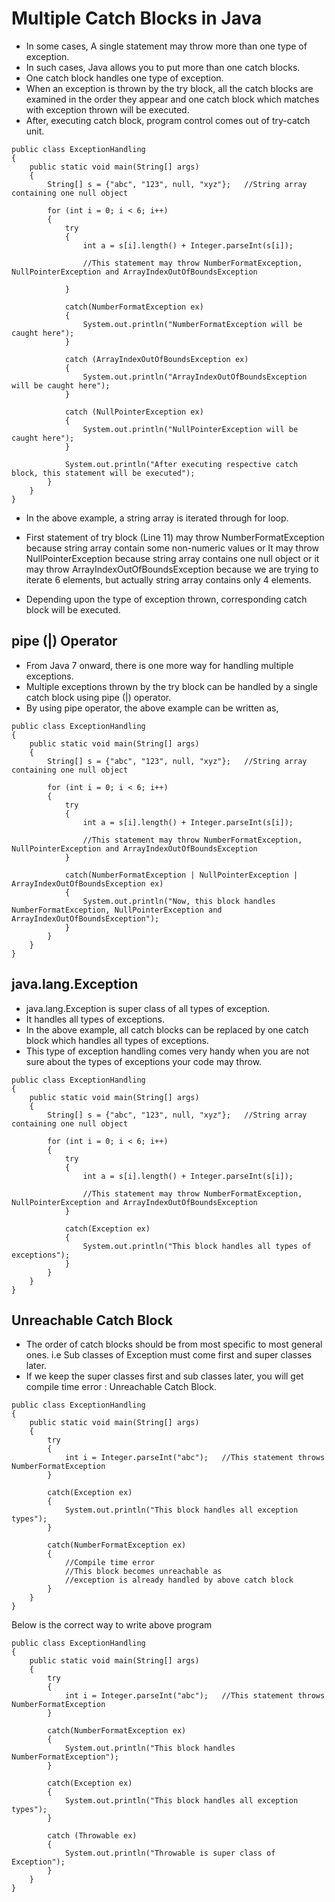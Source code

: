 # Multiple Catch Blocks in Java

- In some cases, A single statement may throw more than one type of exception. 
- In such cases, Java allows you to put more than one catch blocks. 
- One catch block handles one type of exception.  
- When an exception is thrown by the try block, all the catch blocks are examined in the order they appear and one catch block which matches with exception thrown will be executed. 
- After, executing catch block, program control comes out of try-catch unit.

```
public class ExceptionHandling
{
    public static void main(String[] args)
    {
        String[] s = {"abc", "123", null, "xyz"};   //String array containing one null object
 
        for (int i = 0; i < 6; i++)
        {
            try
            {
                int a = s[i].length() + Integer.parseInt(s[i]);    
 
                //This statement may throw NumberFormatException, NullPointerException and ArrayIndexOutOfBoundsException
 
            }
 
            catch(NumberFormatException ex)
            {
                System.out.println("NumberFormatException will be caught here");
            }
 
            catch (ArrayIndexOutOfBoundsException ex)
            {
                System.out.println("ArrayIndexOutOfBoundsException will be caught here");
            }
 
            catch (NullPointerException ex)
            {
                System.out.println("NullPointerException will be caught here");
            }
 
            System.out.println("After executing respective catch block, this statement will be executed");
        }
    }
}
```

- In the above example, a string array is iterated through for loop. 

- First statement of try block (Line 11) may throw NumberFormatException because string array contain some non-numeric values or It may throw NullPointerException because string array contains one null object or it may throw ArrayIndexOutOfBoundsException because we are trying to iterate 6 elements, but actually string array contains only 4 elements. 

- Depending upon the type of exception thrown, corresponding catch block will be executed.

## pipe (|) Operator

- From Java 7 onward, there is one more way for handling multiple exceptions. 
- Multiple exceptions thrown by the try block can be handled by a single catch block using pipe (|) operator. 
- By using pipe operator, the above example can be written as,

```
public class ExceptionHandling
{
    public static void main(String[] args)
    {
        String[] s = {"abc", "123", null, "xyz"};   //String array containing one null object
 
        for (int i = 0; i < 6; i++)
        {
            try
            {
                int a = s[i].length() + Integer.parseInt(s[i]);    
 
                //This statement may throw NumberFormatException, NullPointerException and ArrayIndexOutOfBoundsException
            }
 
            catch(NumberFormatException | NullPointerException | ArrayIndexOutOfBoundsException ex)
            {
                System.out.println("Now, this block handles NumberFormatException, NullPointerException and ArrayIndexOutOfBoundsException");
            }
        }
    }
}
```

## java.lang.Exception

- java.lang.Exception is super class of all types of exception. 
- It handles all types of exceptions. 
- In the above example, all catch blocks can be replaced by one catch block which handles all types of exceptions. 
- This type of exception handling comes very handy when you are not sure about the types of exceptions your code may throw.

```
public class ExceptionHandling
{
    public static void main(String[] args)
    {
        String[] s = {"abc", "123", null, "xyz"};   //String array containing one null object
 
        for (int i = 0; i < 6; i++)
        {
            try
            {
                int a = s[i].length() + Integer.parseInt(s[i]);    
 
                //This statement may throw NumberFormatException, NullPointerException and ArrayIndexOutOfBoundsException
            }
 
            catch(Exception ex)
            {
                System.out.println("This block handles all types of exceptions");
            }
        }
    }
}
```

## Unreachable Catch Block

- The order of catch blocks should be from most specific to most general ones. i.e Sub classes of Exception must come first and super classes later. 
- If we keep the super classes first and sub classes later, you will get compile time error : Unreachable Catch Block.

```
public class ExceptionHandling
{
    public static void main(String[] args)
    {
        try
        {
            int i = Integer.parseInt("abc");   //This statement throws NumberFormatException
        }
 
        catch(Exception ex)
        {
            System.out.println("This block handles all exception types");
        }
 
        catch(NumberFormatException ex)
        {
            //Compile time error
            //This block becomes unreachable as
            //exception is already handled by above catch block
        }
    }
}
```

Below is the correct way to write above program

```
public class ExceptionHandling
{
    public static void main(String[] args)
    {
        try
        {
            int i = Integer.parseInt("abc");   //This statement throws NumberFormatException
        }
 
        catch(NumberFormatException ex)
        {
            System.out.println("This block handles NumberFormatException");
        }
 
        catch(Exception ex)
        {
            System.out.println("This block handles all exception types");
        }
 
        catch (Throwable ex)
        {
            System.out.println("Throwable is super class of Exception");
        }
    }
}
```